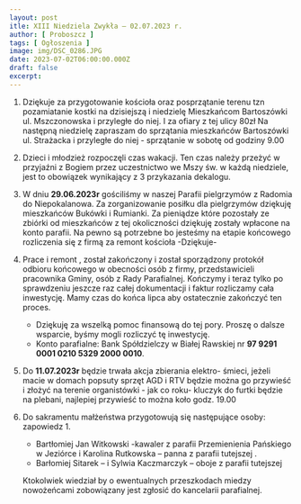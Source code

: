 ```yaml
---
layout: post
itle: XIII Niedziela Zwykła — 02.07.2023 r.
author: [ Proboszcz ]
tags: [ Ogłoszenia ]
image: img/DSC_0286.JPG
date: 2023-07-02T06:00:00.000Z
draft: false
excerpt: 
---
```


1. Dziękuje za przygotowanie kościoła oraz posprzątanie terenu tzn pozamiatanie kostki  na dzisiejszą i niedzielę Mieszkańcom Bartoszówki ul. Mszczonowska i przyległe do niej. I za ofiary z tej ulicy 80zł  Na   następną niedzielę zapraszam do sprzątania mieszkańców Bartoszówki ul. Strażacka i przyległe do niej - sprzątanie w sobotę od godziny 9.00
 
2. Dzieci i młodzież rozpoczęli czas wakacji. Ten czas należy przeżyć w przyjaźni z Bogiem przez uczestnictwo we Mszy św. w każdą niedziele, jest to obowiązek wynikający z 3 przykazania dekalogu. 

3.  W dniu **29.06.2023r** gościliśmy w naszej Parafii pielgrzymów z Radomia do Niepokalanowa. Za zorganizowanie posiłku dla pielgrzymów dziękuję  mieszkańców Bukówki i Rumianki. Za pieniądze które pozostały ze zbiórki od mieszkańców z tej okoliczności dziękuję zostały wpłacone na konto parafii. Na pewno są potrzebne bo jesteśmy na etapie końcowego rozliczenia się z firmą za remont kościoła -Dziękuje- 
  
5. Prace i remont , został zakończony i został  sporządzony protokół odbioru końcowego w  obecności osób z firmy, przedstawicieli pracownika Gminy, osób z Rady Parafialnej. Kończymy i teraz tylko po sprawdzeniu jeszcze raz całej dokumentacji i faktur rozliczamy cała inwestycję. Mamy czas do końca lipca aby ostatecznie zakończyć ten proces. 
   
   - Dziękuję za wszelką pomoc finansową do tej pory. Proszę o dalsze wsparcie, byśmy mogli rozliczyć tę inwestycję.    
   - Konto parafialne: Bank Spółdzielczy w Białej Rawskiej nr **97 9291 0001 0210 5329 2000 0010**.

6. Do **11.07.2023r** będzie trwała akcja zbierania elektro- śmieci, jeżeli macie w domach popsuty sprzęt AGD i RTV  będzie można go przywieść i złożyć na terenie organistówki - jak co roku- kluczyk do furtki będzie na plebani, najlepiej przywieść to można koło godz. 19.00

7. Do sakramentu małżeństwa przygotowują się następujące osoby: 
zapowiedz 1. 

    - Bartłomiej Jan Witkowski -kawaler z parafii Przemienienia Pańskiego w Jeziórce  i  Karolina Rutkowska – panna z parafii tutejszej .  
    - Barłomiej Sitarek – i  Sylwia Kaczmarczyk – oboje z parafii tutejszej

    Ktokolwiek wiedział by o ewentualnych przeszkodach miedzy nowożeńcami zobowiązany jest zgłosić do kancelarii parafialnej.   
